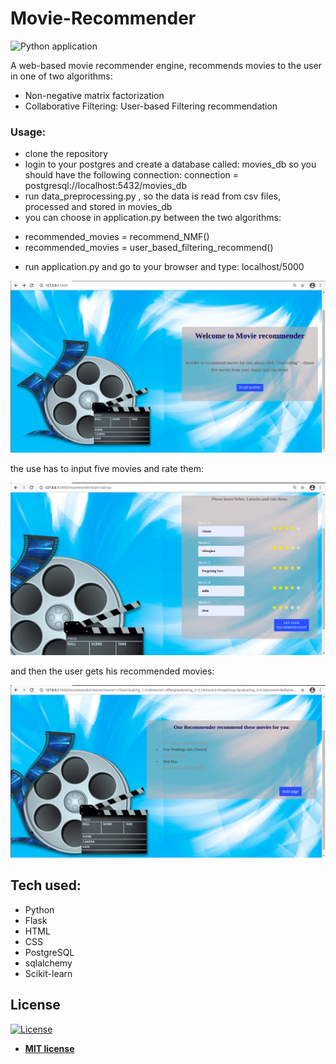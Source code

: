 # Movie-Recommender
![Python application](https://github.com/Wassouf289/Movie-Recommender/workflows/Python%20application/badge.svg)

A web-based movie recommender engine, recommends movies to the user in one of two algorithms:
  - Non-negative matrix factorization
  - Collaborative Filtering: User-based Filtering recommendation

### Usage:
- clone the repository
- login to your postgres and create a database called: movies_db
  so you should have the following connection:  connection = postgresql://localhost:5432/movies_db
 - run data_preprocessing.py , so the data is read from csv files, processed and stored in movies_db
 - you can choose in application.py between the two algorithms:
  * recommended_movies = recommend_NMF()
  * recommended_movies = user_based_filtering_recommend()
 - run application.py and go to your browser and type: localhost/5000

<img src="static/images/main_page.png" >

the use has to input five movies and rate them:

<img src="static/images/movies_rating.png" >

and then the user gets his recommended movies:

<img src="static/images/results.png" >

## Tech used:
 - Python
 - Flask
 - HTML
 - CSS
 - PostgreSQL
 - sqlalchemy
 - Scikit-learn


## License

[![License](http://img.shields.io/:license-mit-blue.svg?style=flat-square)](http://badges.mit-license.org)

- **[MIT license](http://opensource.org/licenses/mit-license.php)**

